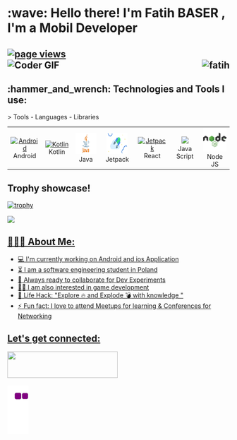 
<h1 align="left" >:wave: Hello there! I'm Fatih BASER , I'm a Mobil Developer</h1>
<p align="left">
<h2 align="left">

 <a href="https://github.com/Fatih-Baser/">
 <img src="https://komarev.com/ghpvc/?username=Fatih-BASER" alt="page views" width="200" />
  </a>
 


 
  <br>
    <img src="https://media.giphy.com/media/SWoSkN6DxTszqIKEqv/giphy.gif" alt="Coder GIF" width="310">
     <a href="#Fatih BASER STATES-title">
   <img src="https://github-readme-stats.vercel.app/api?username=Fatih-BASER&show_icons=true&include_all_commits=true" 
  <img src="h" alt="fatih" align="right" />
</a>
  <br>
   

 </abc>
</h2> 
<h2 align="left">:hammer_and_wrench: Technologies and Tools I use:</h2>
> Tools - Languages - Libraries


<table>
  <tr>
    <td align="center" width="96">
      <a href="#Fatih Baser">
        <img src="https://avatars.githubusercontent.com/u/32689599?s=200&v=4" width="48" height="48" alt="Android" />
      </a>
      <br>Android
    </td>
    <td align="center" width="96">
     <a href="#Fatih Baser">
        <img src="https://avatars.githubusercontent.com/u/1446536?s=200&v=4" width="48" height="48" alt="Kotlin" />
      </a>
      <br>Kotlin
    </td>
    <td align="center" width="96">
    <a href="#Fatih Baser">
        <img src="https://github.com/Fatih-Baser/KotlinCountryList/blob/master/app/src/main/res/drawable-v24/java.png" width="48" height="48" alt="Java" />
      </a>
      <br>Java
    </td>
    <td align="center" width="96">
     <a href="#Fatih Baser">
        <img src="https://github.com/Fatih-Baser/KotlinCountryList/blob/master/app/src/main/res/drawable-v24/jetpack.png" width="48" height="48" alt="Jetpack" />
      </a>
      <br>Jetpack
     <td align="center" width="96">
      <a href="#Fatih Baser">
        <img src='https://raw.githubusercontent.com/rahulbanerjee26/githubAboutMeGenerator/main/icons/reactjs.svg' width="48" height="48" alt="Jetpack" />
      </a>
      <br>React
      <td align="center" width="96">
      <a href="#Fatih Baser">
        <img src ='https://raw.githubusercontent.com/rahulbanerjee26/githubAboutMeGenerator/main/icons/javascript.svg' />
       </a>
        <br>Java Script
      <td align="center" width="96">
      <a href="#Fatih Baser">
       <img src="https://raw.githubusercontent.com/devicons/devicon/master/icons/nodejs/nodejs-original-wordmark.svg"/>
      </a>
      <br>Node JS
       
       
       
       
</table>

## Trophy showcase!

[![trophy](https://github-profile-trophy.vercel.app/?username=Fatih-Baser&theme=onedark&margin-w=15&margin-h=15)](https://github.com/Fatih-Baser)


<a href="https://github.com/Fatih-Baser">
  <img align="center" src="https://github-readme-stats.vercel.app/api/top-langs/?username=Fatih-Baser&theme=dracula&layout=compact" />

<h2 align="left">👨🏻‍💻 About Me:</h2>

- :computer: I'm currently working on Android and ios Application
- :hourglass_flowing_sand: I am a software engineering student in Poland
- :rocket: Always ready to collaborate for Dev Experiments
- :man_technologist: I am also interested in game development
- :dart: Life Hack: "Explore :fire: and Explode :bomb: with knowledge " 
- :zap: Fun fact: I love to attend Meetups for learning & Conferences for Networking<br>

<h2 align="left">Let's get connected:</h2>

<a href="https://www.linkedin.com/in/fatihbaser32/">
    <img src="https://img.shields.io/badge/-LinkedIn-0077B5?style=for-the-badge&logo=Linkedin&logoColor=white" width="250" height="60">
</a>





![snake gif](https://github.com/Fatih-Baser/Fatih-BASER/blob/output/github-contribution-grid-snake.gif)
